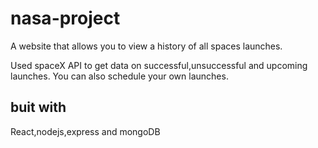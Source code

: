 # nasa-project

A website that allows you to view a history of all spaces launches.

Used spaceX API to get data on successful,unsuccessful and upcoming launches.
You can also schedule your own launches.
## buit with
React,nodejs,express and mongoDB
